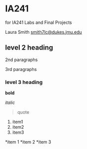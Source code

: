 # IA241
for IA241
Labs and Final Projects

Laura Smith
smith7lc@dukes.jmu.edu

## level 2 heading

2nd paragraphs

3rd paragraphs

### level 3 heading

**bold**

*italic*

> quote

1. item1
2. item2
3. item3

*item 1
*item 2
*item 3
